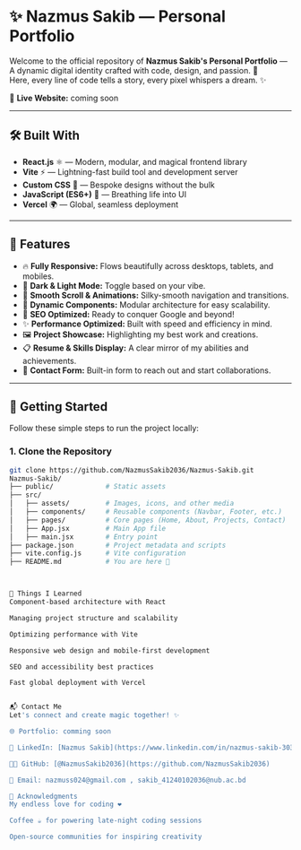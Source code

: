 # ✨ Nazmus Sakib — Personal Portfolio

Welcome to the official repository of **Nazmus Sakib's Personal Portfolio** —  
A dynamic digital identity crafted with code, design, and passion. 🚀  
Here, every line of code tells a story, every pixel whispers a dream. ✨

🔗 **Live Website:** coming soon

---

## 🛠️ Built With

- **React.js** ⚛️ — Modern, modular, and magical frontend library
- **Vite** ⚡ — Lightning-fast build tool and development server
- **Custom CSS** 🎨 — Bespoke designs without the bulk
- **JavaScript (ES6+)** 🚀 — Breathing life into UI
- **Vercel** 🌍 — Global, seamless deployment

---

## 📸 Features

- 🔥 **Fully Responsive:** Flows beautifully across desktops, tablets, and mobiles.
- 🌙 **Dark & Light Mode:** Toggle based on your vibe.
- 🛝 **Smooth Scroll & Animations:** Silky-smooth navigation and transitions.
- 🧩 **Dynamic Components:** Modular architecture for easy scalability.
- 🎯 **SEO Optimized:** Ready to conquer Google and beyond!
- ✨ **Performance Optimized:** Built with speed and efficiency in mind.
- 🖼️ **Project Showcase:** Highlighting my best work and creations.
- 📋 **Resume & Skills Display:** A clear mirror of my abilities and achievements.
- 📨 **Contact Form:** Built-in form to reach out and start collaborations.

---

## 🚀 Getting Started

Follow these simple steps to run the project locally:

### 1. Clone the Repository

```bash
git clone https://github.com/NazmusSakib2036/Nazmus-Sakib.git
Nazmus-Sakib/
├── public/             # Static assets
├── src/
│   ├── assets/         # Images, icons, and other media
│   ├── components/     # Reusable components (Navbar, Footer, etc.)
│   ├── pages/          # Core pages (Home, About, Projects, Contact)
│   ├── App.jsx         # Main App file
│   ├── main.jsx        # Entry point
├── package.json        # Project metadata and scripts
├── vite.config.js      # Vite configuration
├── README.md           # You are here 👋



🧠 Things I Learned
Component-based architecture with React

Managing project structure and scalability

Optimizing performance with Vite

Responsive web design and mobile-first development

SEO and accessibility best practices

Fast global deployment with Vercel


📬 Contact Me
Let's connect and create magic together! ✨

🌐 Portfolio: comming soon

💼 LinkedIn: [Nazmus Sakib](https://www.linkedin.com/in/nazmus-sakib-303345241/)

🐱‍👤 GitHub: [@NazmusSakib2036](https://github.com/NazmusSakib2036)

📧 Email: nazmuss024@gmail.com , sakib_41240102036@nub.ac.bd

🎉 Acknowledgments
My endless love for coding ❤️

Coffee ☕ for powering late-night coding sessions

Open-source communities for inspiring creativity
